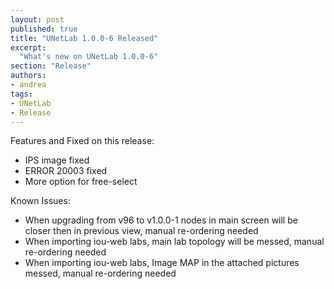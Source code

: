 ```yaml
---
layout: post
published: true
title: "UNetLab 1.0.0-6 Released"
excerpt:
  "What's new on UNetLab 1.0.0-6"
section: "Release"
authors:
- andrea
tags:
- UNetLab
- Release
---
```

Features and Fixed on this release:

* IPS image fixed
* ERROR 20003 fixed
* More option for free-select


Known Issues:

* When upgrading from v96 to v1.0.0-1 nodes in main screen will be closer then in previous view, manual re-ordering needed
* When importing iou-web labs, main lab topology will be messed, manual re-ordering needed
* When importing iou-web labs, Image MAP in the attached pictures messed, manual re-ordering needed
